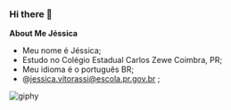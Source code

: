 ### Hi there 👋

**About Me Jéssica**

- Meu nome é Jéssica;
- Estudo no Colégio Estadual Carlos Zewe Coimbra, PR;
- Meu idioma é o português BR;
- @jessica.vitorassi@escola.pr.gov.br ;


![giphy](https://github.com/Jessiehv/Jessiehv/assets/146119994/f50d69ff-fa1b-44f9-9c38-07afc71532d3)
